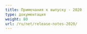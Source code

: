 ```yaml
---
title: Примечания к выпуску - 2020
type: документация
weight: 80
url: /ru/net/release-notes-2020/
---
```

